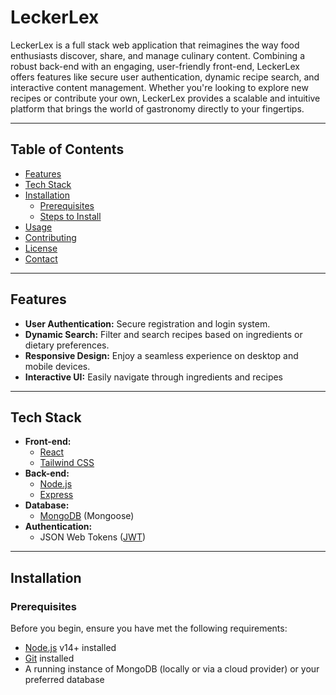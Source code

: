 # LeckerLex

LeckerLex is a full stack web application that reimagines the way food enthusiasts discover, share, and manage culinary content. Combining a robust back-end with an engaging, user-friendly front-end, LeckerLex offers features like secure user authentication, dynamic recipe search, and interactive content management. Whether you're looking to explore new recipes or contribute your own, LeckerLex provides a scalable and intuitive platform that brings the world of gastronomy directly to your fingertips.

---

## Table of Contents

- [Features](#features)
- [Tech Stack](#tech-stack)
- [Installation](#installation)
  - [Prerequisites](#prerequisites)
  - [Steps to Install](#steps-to-install)
- [Usage](#usage)
- [Contributing](#contributing)
- [License](#license)
- [Contact](#contact)

---

## Features

- **User Authentication:** Secure registration and login system.
- **Dynamic Search:** Filter and search recipes based on ingredients or dietary preferences.
- **Responsive Design:** Enjoy a seamless experience on desktop and mobile devices.
- **Interactive UI:** Easily navigate through ingredients and recipes

---

## Tech Stack

- **Front-end:** 
  - [React](https://reactjs.org/) 
  - [Tailwind CSS](https://tailwindcss.com/)
- **Back-end:**
  - [Node.js](https://nodejs.org/)
  - [Express](https://expressjs.com/)
- **Database:**
  - [MongoDB](https://www.mongodb.com/) (Mongoose)
- **Authentication:**
  - JSON Web Tokens ([JWT](https://jwt.io/)) 


---

## Installation

### Prerequisites

Before you begin, ensure you have met the following requirements:

- [Node.js](https://nodejs.org/) v14+ installed
- [Git](https://git-scm.com/) installed
- A running instance of MongoDB (locally or via a cloud provider) or your preferred database

